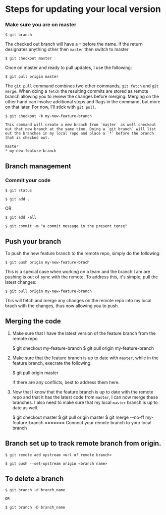 # Steps for updating your local version

### Make sure you are on master

	$ git branch

	
The checked out branch will have a `*` before the name. If the return designates anything other then `master` then switch to master

	$ git checkout master

Once on master and ready to pull updates, I use the following:

	$ git pull origin master
	
The `git pull` command combines two other commands, `git fetch` and `git merge`. When doing a `fetch` the resulting commits are stored as remote branch allowing you to review the changes before merging. Merging on the other hand can involve additional steps and flags in the command, but more on that later. For now, I'll stick with `git pull`.    
    
    $ git checkout -b my-new-feature-branch

    This command will create a new branch from `master` as well checkout out that new branch at the same time. Doing a `git branch` will list out the branches in my local repo and place a `*` before the branch that is checked out.  

	master
	* my-new-feature-branch


## Branch management


### Commit your code


	$ git status

    $ git add .

OR 

    $ git add -all

    $ git commit -m "a commit message in the present tense"


## Push your branch

To push the new feature branch to the remote repo, simply do the following: 

	$ git push origin my-new-feature-brach    

This is a special case when working on a team and the branch I am are pushing is out of sync with the remote. To address this, it's simple, pull the latest changes:

	$ git pull origin my-new-feature-branch
    
This will fetch and merge any changes on the remote repo into my local brach with the changes, thus now allowing you to push. 


## Merging the code

1. Make sure that I have the latest version of the feature branch from the remote repo

	$ git checkout my-feature-branch
	$ git pull origin my-feature-branch

1. Make sure that the feature branch is up to date with `master`, while in the feature branch, execrate the following:

	$ git pull origin master
		
	If there are any conflicts, best to address them here. 
	
1. Now that I know that the feature branch is up to date with the remote repo and that it has the latest code from `master`, I can now merge these branches. I also need to make sure that my local `master` branch is up to date as well.

	$ git checkout master
	$ git pull origin master
	$ git merge --no-ff my-feature-branch
=======
Connect your remote branch to your local branch

## Branch set up to track remote branch from origin.

  	$ git remote add upstream <url of remote branch>

  	$ git push --set-upstream origin <branch name>
  
## To delete a branch

  	$ git branch -d branch_name
  
  	OR
  
  	$ git branch -D branch_name
  
  